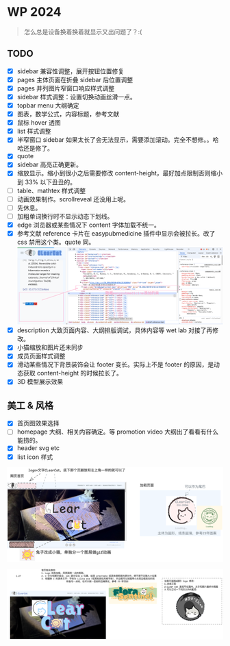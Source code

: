 # WP 2024

> 怎么总是设备换着换着就显示又出问题了？:(

## TODO

- [x] sidebar 兼容性调整，展开按钮位置修复
- [x] pages 主体页面在折叠 sidebar 后位置调整
- [x] pages 并列图片窄窗口响应样式调整
- [x] sidebar 样式调整：设置切换动画丝滑一点。
- [x] topbar menu 大纲确定
- [x] 图表，数学公式，内容标题，参考文献
- [x] 鼠标 hover 透图
- [x] list 样式调整
- [x] 半窄窗口 sidebar 如果太长了会无法显示，需要添加滚动。完全不想修。。哈哈还是修了。
- [x] quote
- [x] sidebar 高亮正确更新。
- [x] 缩放显示。缩小到很小之后需要修改 content-height，最好加点限制否则缩小到 33% 以下丑丑的。
- [ ] table、mathtex 样式调整
- [ ] 动画效果制作。scrollreveal 还没用上呢。
- [ ] 先休息。
- [ ] 加粗单词换行时不显示动态下划线。
- [x] edge 浏览器或某些情况下 content 字体加载不统一。
- [x] 参考文献 reference 卡片在 easypubmedicine 插件中显示会被拉长。改了 css 禁用这个类。quote 同。
![alt text](img/README/image-3.png)
- [x] description 大致页面内容、大纲排版调试，具体内容等 wet lab 对接了再修改。
- [x] 小猫缩放和图片还未同步
- [x] 成员页面样式调整
- [x] 滑动某些情况下背景装饰会让 footer 变长。实际上不是 footer 的原因，是动态获取 content-height 的时候拉长了。
- [x] 3D 模型展示效果

## 美工 & 风格

- [x] 首页图效果选择
- [ ] homepage 大纲、相关内容确定。等 promotion video 大纲出了看看有什么能捞的。
- [x] header svg etc
- [x] list icon 样式

![alt text](img/README/image-1.png)

![alt text](img/README/image-2.png)

